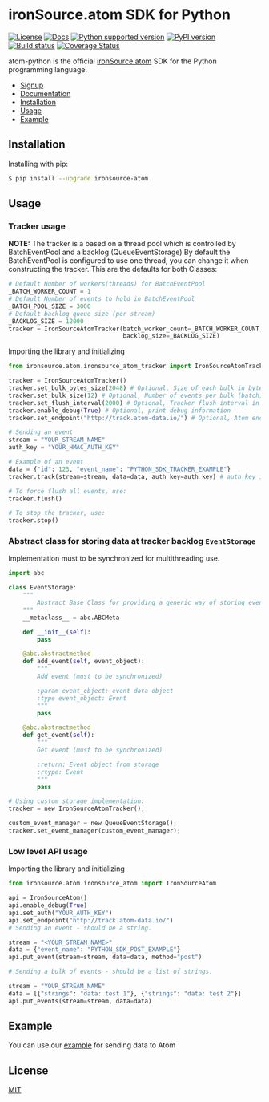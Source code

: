 # ironSource.atom SDK for Python
 [![License][license-image]][license-url]
 [![Docs][docs-image]][docs-url]
 [![Python supported version][python-support]][python-url]
 [![PyPI version][package-image]][package-url]
 [![Build status][travis-image]][travis-url]
 [![Coverage Status][coverage-image]][coverage-url]

atom-python is the official [ironSource.atom](http://www.ironsrc.com/data-flow-management) SDK for the Python programming language.

- [Signup](https://atom.ironsrc.com/#/signup)
- [Documentation](https://ironsource.github.io/atom-python/)
- [Installation](#installation)
- [Usage](#usage)
- [Example](#example)

## Installation
Installing with pip:
```bash
$ pip install --upgrade ironsource-atom
```

## Usage
 
### Tracker usage
**NOTE:**
The tracker is a based on a thread pool which is controlled by BatchEventPool and  a backlog (QueueEventStorage)
By default the BatchEventPool is configured to use one thread, you can change it when constructing the tracker.
This are the defaults for both Classes:
```python
# Default Number of workers(threads) for BatchEventPool
_BATCH_WORKER_COUNT = 1
# Default Number of events to hold in BatchEventPool
_BATCH_POOL_SIZE = 3000
# Default backlog queue size (per stream)
_BACKLOG_SIZE = 12000
tracker = IronSourceAtomTracker(batch_worker_count=_BATCH_WORKER_COUNT, batch_pool_size=_BATCH_POOL_SIZE,
                                backlog_size=_BACKLOG_SIZE)
```

Importing the library and initializing  
```python
from ironsource.atom.ironsource_atom_tracker import IronSourceAtomTracker

tracker = IronSourceAtomTracker()
tracker.set_bulk_bytes_size(2048) # Optional, Size of each bulk in bytes (default: 64KB)
tracker.set_bulk_size(12) # Optional, Number of events per bulk (batch) (default: 500) 
tracker.set_flush_interval(2000) # Optional, Tracker flush interval in milliseconds (default: 10 seconds)
tracker.enable_debug(True) # Optional, print debug information
tracker.set_endpoint("http://track.atom-data.io/") # Optional, Atom endpoint

# Sending an event
stream = "YOUR_STREAM_NAME"
auth_key = "YOUR_HMAC_AUTH_KEY"

# Example of an event
data = {"id": 123, "event_name": "PYTHON_SDK_TRACKER_EXAMPLE"}
tracker.track(stream=stream, data=data, auth_key=auth_key) # auth_key is optional

# To force flush all events, use:
tracker.flush()

# To stop the tracker, use:
tracker.stop()
```
### Abstract class for storing data at tracker backlog `EventStorage`
Implementation must to be synchronized for multithreading use.
```python
import abc

class EventStorage:
    """
        Abstract Base Class for providing a generic way of storing events in a backlog before they are sent to Atom.
    """
    __metaclass__ = abc.ABCMeta

    def __init__(self):
        pass

    @abc.abstractmethod
    def add_event(self, event_object):
        """
        Add event (must to be synchronized)

        :param event_object: event data object
        :type event_object: Event
        """
        pass

    @abc.abstractmethod
    def get_event(self):
        """
        Get event (must to be synchronized)

        :return: Event object from storage
        :rtype: Event
        """
        pass

# Using custom storage implementation:
tracker = new IronSourceAtomTracker();

custom_event_manager = new QueueEventStorage();
tracker.set_event_manager(custom_event_manager);
```

### Low level API usage
Importing the library and initializing
```python
from ironsource.atom.ironsource_atom import IronSourceAtom

api = IronSourceAtom()
api.enable_debug(True)
api.set_auth("YOUR_AUTH_KEY")
api.set_endpoint("http://track.atom-data.io/")
# Sending an event - should be a string.

stream = "<YOUR_STREAM_NAME>"
data = {"event_name": "PYTHON_SDK_POST_EXAMPLE"}
api.put_event(stream=stream, data=data, method="post")

# Sending a bulk of events - should be a list of strings.

stream = "YOUR_STREAM_NAME"
data = [{"strings": "data: test 1"}, {"strings": "data: test 2"}]
api.put_events(stream=stream, data=data)
```

## Example

You can use our [example][example-url] for sending data to Atom

## License
[MIT][license-url]

[license-image]: https://img.shields.io/badge/license-MIT-blue.svg
[license-url]: LICENSE
[example-url]: ironsource_example/
[travis-image]: https://img.shields.io/travis/ironSource/atom-python.svg
[travis-url]: https://travis-ci.org/ironSource/atom-python
[package-image]: https://badge.fury.io/py/ironsource-atom.svg
[package-url]: https://badge.fury.io/py/ironsource-atom
[python-support]:  https://img.shields.io/badge/python-2.7%2C%203.3%2C%203.4%2C%203.5-blue.svg
[python-url]: https://www.python.org/
[coverage-image]: https://coveralls.io/repos/github/ironSource/atom-python/badge.svg?branch=master
[coverage-url]: https://coveralls.io/github/ironSource/atom-python?branch=master
[docs-image]: https://img.shields.io/badge/docs-latest-blue.svg
[docs-url]: https://ironsource.github.io/atom-python/